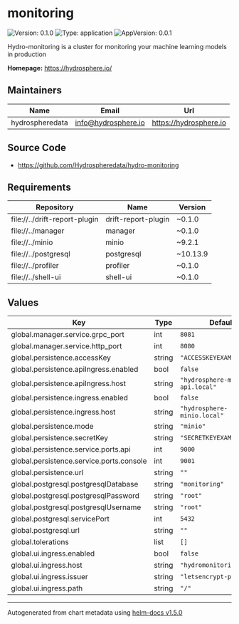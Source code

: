 # monitoring

![Version: 0.1.0](https://img.shields.io/badge/Version-0.1.0-informational?style=flat-square) ![Type: application](https://img.shields.io/badge/Type-application-informational?style=flat-square) ![AppVersion: 0.0.1](https://img.shields.io/badge/AppVersion-0.0.1-informational?style=flat-square)

Hydro-monitoring is a cluster for monitoring your machine learning models in production

**Homepage:** <https://hydrosphere.io/>

## Maintainers

| Name | Email | Url |
| ---- | ------ | --- |
| hydrospheredata | info@hydrosphere.io | https://hydrosphere.io |

## Source Code

* <https://github.com/Hydrospheredata/hydro-monitoring>

## Requirements

| Repository | Name | Version |
|------------|------|---------|
| file://../drift-report-plugin | drift-report-plugin | ~0.1.0 |
| file://../manager | manager | ~0.1.0 |
| file://../minio | minio | ~9.2.1 |
| file://../postgresql | postgresql | ~10.13.9 |
| file://../profiler | profiler | ~0.1.0 |
| file://../shell-ui | shell-ui | ~0.1.0 |

## Values

| Key | Type | Default | Description |
|-----|------|---------|-------------|
| global.manager.service.grpc_port | int | `8081` |  |
| global.manager.service.http_port | int | `8080` |  |
| global.persistence.accessKey | string | `"ACCESSKEYEXAMPLE"` |  |
| global.persistence.apiIngress.enabled | bool | `false` |  |
| global.persistence.apiIngress.host | string | `"hydrosphere-minio-api.local"` |  |
| global.persistence.ingress.enabled | bool | `false` |  |
| global.persistence.ingress.host | string | `"hydrosphere-minio.local"` |  |
| global.persistence.mode | string | `"minio"` |  |
| global.persistence.secretKey | string | `"SECRETKEYEXAMPLE"` |  |
| global.persistence.service.ports.api | int | `9000` |  |
| global.persistence.service.ports.console | int | `9001` |  |
| global.persistence.url | string | `""` |  |
| global.postgresql.postgresqlDatabase | string | `"monitoring"` |  |
| global.postgresql.postgresqlPassword | string | `"root"` |  |
| global.postgresql.postgresqlUsername | string | `"root"` |  |
| global.postgresql.servicePort | int | `5432` |  |
| global.postgresql.url | string | `""` |  |
| global.tolerations | list | `[]` |  |
| global.ui.ingress.enabled | bool | `false` |  |
| global.ui.ingress.host | string | `"hydromonitoring.local"` |  |
| global.ui.ingress.issuer | string | `"letsencrypt-prod"` |  |
| global.ui.ingress.path | string | `"/"` |  |

----------------------------------------------
Autogenerated from chart metadata using [helm-docs v1.5.0](https://github.com/norwoodj/helm-docs/releases/v1.5.0)
